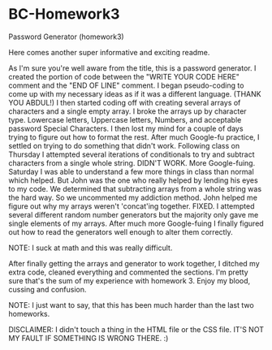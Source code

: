 # BC-Homework3
 Password Generator (homework3)

Here comes another super informative and exciting readme.

As I'm sure you're well aware from the title, this is a password generator.
I created the portion of code between the "WRITE YOUR CODE HERE" comment and the "END OF LINE" comment.
I began pseudo-coding to come up with my necessary ideas as if it was a different language. (THANK YOU ABDUL!)
I then started coding off with creating several arrays of characters and a single empty array.
I broke the arrays up by character type. Lowercase letters, Uppercase letters, Numbers, and acceptable password Special Characters.
I then lost my mind for a couple of days trying to figure out how to format the rest.
After much Google-fu practice, I settled on trying to do something that didn't work.
Following class on Thursday I attempted several iterations of conditionals to try and subtract characters from a single whole string. DIDN'T WORK.
More Google-fuing.
Saturday I was able to understand a few more things in class than normal which helped. But John was the one who really helped by lending his eyes to my code.
We determined that subtracting arrays from a whole string was the hard way. So we uncommented my addiction method.
John helped me figure out why my arrays weren't 'concat'ing together. FIXED.
I attempted several different random number generators but the majority only gave me single elements of my arrays.
After much more Google-fuing I finally figured out how to read the generators well enough to alter them correctly.

NOTE: I suck at math and this was really difficult.

After finally getting the arrays and generator to work together, I ditched my extra code, cleaned everything and commented the sections.
I'm pretty sure that's the sum of my experience with homework 3. Enjoy my blood, cussing and confusion.

NOTE: I just want to say, that this has been much harder than the last two homeworks.

DISCLAIMER: I didn't touch a thing in the HTML file or the CSS file. IT'S NOT MY FAULT IF SOMETHING IS WRONG THERE. :)